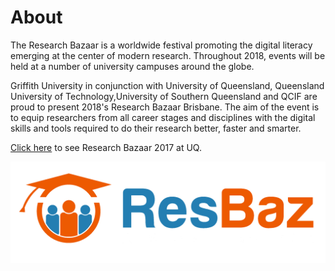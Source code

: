 # About

The Research Bazaar is a worldwide festival promoting the digital literacy emerging at the center of modern research. Throughout 2018, events will be held at a number of university campuses around the globe.

Griffith University in conjunction with University of Queensland, Queensland University of Technology,University of Southern Queensland and QCIF are proud to present 2018's Research Bazaar Brisbane. The aim of the event is to equip researchers from all career stages and disciplines with the digital skills and tools required to do their research better, faster and smarter.

[Click here](https://griffithinsight.wordpress.com/2017/03/01/how-to-research-better-faster-and-smarter/) to see Research Bazaar 2017 at UQ.

<img src="../img/resbaz_logos/ResBaz_transparent_cropped.png">
